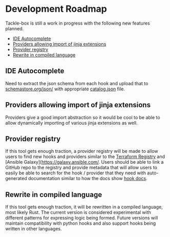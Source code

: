 # Development Roadmap

Tackle-box is still a work in progress with the following new features planned.

- [IDE Autocomplete](#ide-autocomplete)
- [Providers allowing import of jinja extensions](#providers-allowing-import-of-jinja-extensions)
- [Provider registry](#provider-registry)
- [Rewrite in compiled language](#rewrite-in-compiled-language)

## IDE Autocomplete

Need to extract the json schema from each hook and upload that to [schemastore.org/json/](https://www.schemastore.org/json/) with appropriate [catalog.json](https://www.schemastore.org/api/json/catalog.json) file.

## Providers allowing import of jinja extensions

Providers give a good import abstraction so it would be cool to be able to allow dynamically importing of various jinja extensions as well.

## Provider registry

If this tool gets enough traction, a provider registry will be made to allow users to find new hooks and providers similar to the [Terraform Registry](https://registry.terraform.io/) and [Ansible Galaxy](https://galaxy.ansible.com/. Users should be able to link a GitHub repo to the registry and provide metadata that will allow users to easily be able to search for the hook / provider that they need with auto-generated documentation similar to how the docs show [hook docs](providers/Prompts/index.md).

## Rewrite in compiled language

If this tool gets enough traction, it will be rewritten in a compiled language, most likely Rust. The current version is considered experimental with different patterns for expressing logic being formed. Future versions will maintain compatibility with python hooks and also support hooks being written in other languages.
